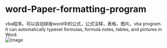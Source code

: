 # word-Paper-formatting-program
vba程序。可以自动排版word中的公式，公式注释，表格，图片。vba program. It can automatically typeset formulas, formula notes, tables, and pictures in Word.<br>
![image](https://github.com/nitpicker55555/word-Paper-formatting-program/assets/91596298/3fe0fee5-3342-4e0c-9e15-27c7a31f6ec4)

